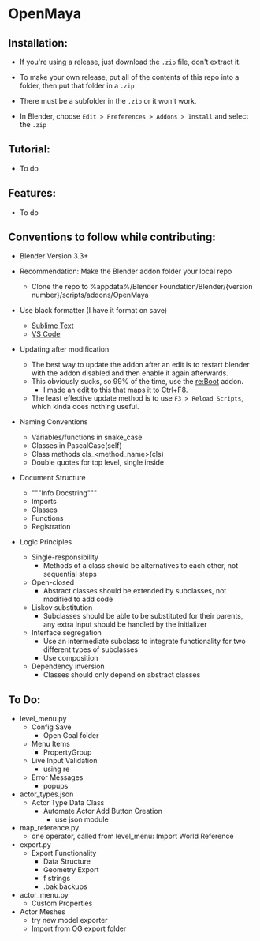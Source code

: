 # OpenMaya

## Installation:

- If you're using a release, just download the `.zip` file, don't extract it.

- To make your own release, put all of the contents of this repo into a folder, then put that folder in a `.zip`

- There must be a subfolder in the `.zip` or it won't work.

- In Blender, choose `Edit > Preferences > Addons > Install` and select the `.zip`

## Tutorial:

- To do

## Features:

- To do

## Conventions to follow while contributing:

- Blender Version 3.3+

- Recommendation: Make the Blender addon folder your local repo
  - Clone the repo to %appdata%/Blender Foundation/Blender/{version number}/scripts/addons/OpenMaya

- Use black formatter (I have it format on save)
  - <a href="https://packagecontrol.io/packages/python-black">Sublime Text</a>
  - <a href="https://dev.to/adamlombard/how-to-use-the-black-python-code-formatter-in-vscode-3lo0">VS Code</a>

- Updating after modification
  - The best way to update the addon after an edit is to restart blender with the addon disabled and then enable it again afterwards.
  - This obviously sucks, so 99% of the time, use the <a href="https://blender-addons.org/reboot-addon/">re:Boot</a> addon.
    - I made an <a href="https://github.com/himham-jak/re-Boot-with-Keymap/releases">edit</a> to this that maps it to Ctrl+F8.
  - The least effective update method is to use `F3 > Reload Scripts`, which kinda does nothing useful.

- Naming Conventions
  - Variables/functions in snake_case
  - Classes in PascalCase(self)
  - Class methods cls_<method_name>(cls)
  - Double quotes for top level, single inside

- Document Structure
  - """Info Docstring"""
  - Imports
  - Classes
  - Functions
  - Registration
  
- Logic Principles
  - Single-responsibility
    - Methods of a class should be alternatives to each other, not sequential steps
  - Open-closed
    - Abstract classes should be extended by subclasses, not modified to add code
  - Liskov substitution
    - Subclasses should be able to be substituted for their parents, any extra input should be handled by the initializer
  - Interface segregation
    - Use an intermediate subclass to integrate functionality for two different types of subclasses
    - Use composition
  - Dependency inversion
    - Classes should only depend on abstract classes

## To Do:

- level_menu.py
  - Config Save
    - Open Goal folder
  - Menu Items
    - PropertyGroup
  - Live Input Validation
    - using re
  - Error Messages
    - popups
- actor_types.json
  - Actor Type Data Class
    - Automate Actor Add Button Creation
      - use json module
- map_reference.py
  - one operator, called from level_menu: Import World Reference
- export.py
  - Export Functionality
    - Data Structure
    - Geometry Export
    - f strings
    - .bak backups
- actor_menu.py
  - Custom Properties
- Actor Meshes
  - try new model exporter
  - Import from OG export folder
